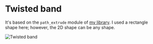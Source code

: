 # Twisted band

It's based on the `path_extrude` module of [my library](https://github.com/JustinSDK/dotSCAD). I used a rectangle shape here; however, the 2D shape can be any shape. 

![Twisted band](http://thingiverse-production-new.s3.amazonaws.com/renders/77/18/59/6f/e2/56a2794df55226c6e293b756c2f70a60_preview_featured.JPG)
